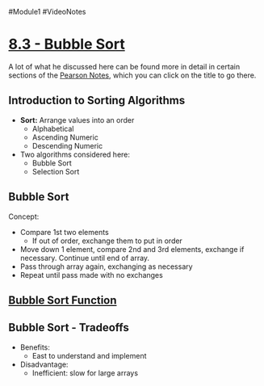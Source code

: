#Module1 #VideoNotes
# [8.3 - Bubble Sort](../Pearson%20Notes/8.3%20Focus%20on%20Software%20Engineering.md#Bubble-Sort)
A lot of what he discussed here can be found more in detail in certain sections of the [Pearson Notes](../Pearson%20Notes), which you can click on the title to go there.
## Introduction to Sorting Algorithms
- **Sort:** Arrange values into an order
	- Alphabetical
	- Ascending Numeric
	- Descending Numeric
- Two algorithms considered here:
	- Bubble Sort
	- Selection Sort

## Bubble Sort
Concept:
- Compare 1st two elements
	- If out of order, exchange them to put in order
- Move down 1 element, compare 2nd and 3rd elements, exchange if necessary. Continue until end of array.
- Pass through array again, exchanging as necessary
- Repeat until pass made with no exchanges

## [Bubble Sort Function](../Pearson%20Notes/8.3%20Focus%20on%20Software%20Engineering.md#Bubble-Sort-Code)

## Bubble Sort - Tradeoffs
- Benefits:
	- East to understand and implement
- Disadvantage:
	- Inefficient: slow for large arrays